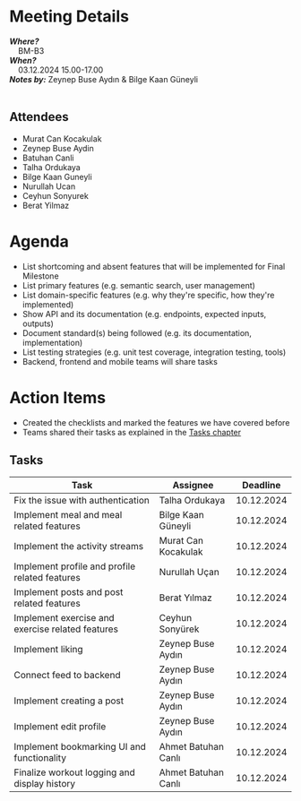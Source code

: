 # Meeting Details
_**Where?**_ \
&nbsp;&nbsp;&nbsp; BM-B3\
_**When?**_ \
&nbsp;&nbsp;&nbsp; 03.12.2024 15.00-17.00 \
_**Notes by:**_ Zeynep Buse Aydın & Bilge Kaan Güneyli \
&nbsp;&nbsp;&nbsp; 
## Attendees
* Murat Can Kocakulak
* Zeynep Buse Aydin
* Batuhan Canli
* Talha Ordukaya
* Bilge Kaan Guneyli
* Nurullah Ucan
* Ceyhun Sonyurek
* Berat Yilmaz

# Agenda
* List shortcoming and absent features that will be implemented for Final Milestone
* List primary features (e.g. semantic search, user management)
* List domain-specific features (e.g. why they're specific, how they're implemented)
* Show API and its documentation (e.g. endpoints, expected inputs, outputs)
* Document standard(s) being followed (e.g. its documentation, implementation)
* List testing strategies (e.g. unit test coverage, integration testing, tools)
* Backend, frontend and mobile teams will share tasks

# Action Items
* Created the checklists and marked the features we have covered before
* Teams shared their tasks as explained in the [Tasks chapter](#Tasks)
  
## Tasks
| Task        | Assignee    | Deadline    |
|-------------|-------------|-------------|
| Fix the issue with authentication | Talha Ordukaya | 10.12.2024 |
| Implement meal and meal related features | Bilge Kaan Güneyli | 10.12.2024 |
| Implement the activity streams | Murat Can Kocakulak | 10.12.2024 |
| Implement profile and profile related features | Nurullah Uçan | 10.12.2024 |
| Implement posts and post related features | Berat Yılmaz | 10.12.2024 |
| Implement exercise and exercise related features | Ceyhun Sonyürek | 10.12.2024 |
| Implement liking  | Zeynep Buse Aydın | 10.12.2024 |
| Connect feed to backend  | Zeynep Buse Aydın | 10.12.2024 |
| Implement creating a post  | Zeynep Buse Aydın | 10.12.2024 |
| Implement edit profile  | Zeynep Buse Aydın | 10.12.2024 |
| Implement bookmarking UI and functionality  | Ahmet Batuhan Canlı | 10.12.2024 |
| Finalize workout logging and display history  | Ahmet Batuhan Canlı | 10.12.2024 |